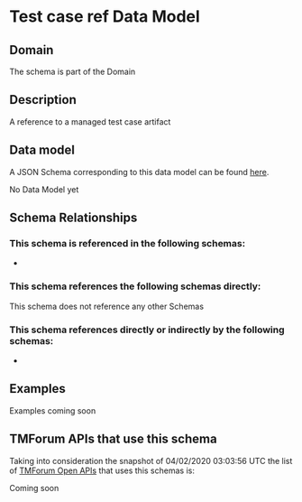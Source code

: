 # Test case ref Data Model

## Domain

The  schema is part of the  Domain

## Description

A reference to a managed test case artifact

## Data model

A JSON Schema corresponding to this data model can be found
[here](https://github.com/tmforum-rand/schemas/blob/candidates/Common/TestCaseRef.schema.json).

No Data Model yet

## Schema Relationships

### This schema is referenced in the following schemas:

-

### This schema references the following schemas directly:

This schema does not reference any other Schemas

### This schema references directly or indirectly by the following schemas:

-



## Examples

Examples coming soon

## TMForum APIs that use this schema

Taking into consideration the snapshot of 04/02/2020 03:03:56 UTC the list of [TMForum Open APIs](https://www.tmforum.org/open-apis/) that uses this schemas is:

Coming soon
